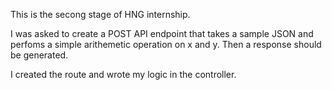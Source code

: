 This is the secong stage of HNG internship.

I was asked to create a POST API endpoint that takes a sample JSON and perfoms a simple arithemetic operation on x and y.
Then a response should be generated.

I created the route and wrote my logic in the controller. 
